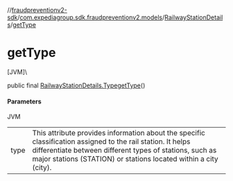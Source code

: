 //[fraudpreventionv2-sdk](../../../index.md)/[com.expediagroup.sdk.fraudpreventionv2.models](../index.md)/[RailwayStationDetails](index.md)/[getType](get-type.md)

# getType

[JVM]\

public final [RailwayStationDetails.Type](-type/index.md)[getType](get-type.md)()

#### Parameters

JVM

| | |
|---|---|
| type | This attribute provides information about the specific classification assigned to the rail station. It helps differentiate between different types of stations, such as major stations (STATION) or stations located within a city (city). |

